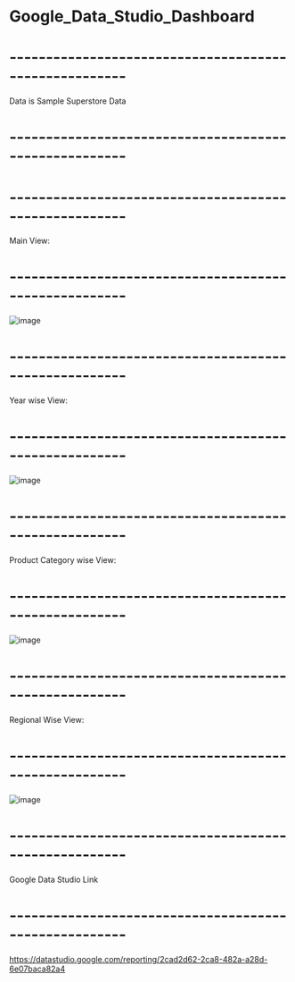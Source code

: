 # Google_Data_Studio_Dashboard
# ------------------------------------------------------
Data is Sample Superstore Data
# ------------------------------------------------------

# ------------------------------------------------------
Main View:
# ------------------------------------------------------
![image](https://user-images.githubusercontent.com/87294857/180631962-762c2098-3c0c-453c-85f4-0348177bf882.png)


# ------------------------------------------------------
Year wise View:
# ------------------------------------------------------
![image](https://user-images.githubusercontent.com/87294857/180631977-9c324c39-7f64-43c9-9001-f0c568fbfc7a.png)


# ------------------------------------------------------
Product Category wise View:
# ------------------------------------------------------
![image](https://user-images.githubusercontent.com/87294857/180631991-b42889bc-f0bc-4327-ac7c-ce72cb90b8a4.png)



# ------------------------------------------------------
Regional Wise View:
# ------------------------------------------------------
![image](https://user-images.githubusercontent.com/87294857/180632021-c8be96ff-caf0-48d3-8888-aa6d9d5626e0.png)




# ------------------------------------------------------
Google Data Studio Link
# ------------------------------------------------------
https://datastudio.google.com/reporting/2cad2d62-2ca8-482a-a28d-6e07baca82a4
